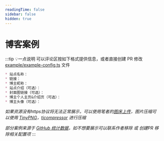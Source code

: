```yaml
---
readingTime: false
sidebar: false
hidden: true
---
```

<script setup>
import BlogExample from './BlogExample.vue'
</script>

# 博客案例

:::tip 💡一点说明
可以评论区按如下格式提供信息，或者直接创建 PR 修改 [example/example-config.ts](https://github.com/ATQQ/sugar-blog/blob/master/packages/theme/docs/example/example-config.ts) 文件

```md
* 站点名称：
* 链接：
* 博主昵称：
* 站点介绍（可选）：
* 封面图链接（可选）：
* 博主个人主页&介绍页（可选）：
* 博主头像（可选）：
```
*如果资源没有https协议将无法正常展示，可以使用笔者的[图床上传](https://imgbed.sugarat.top/)，图片压缩可以使用 [TinyPNG](https://tinypng.com/)，[ticompressor](https://www.ticompressor.com/online/) 进行压缩*

*部分案例来源于 [GitHub 统计数据](https://github.com/ATQQ/sugar-blog/network/dependents?package_id=UGFja2FnZS0zNTM2NjgwMzI1)，如不想要展示可以联系作者移除 或 创建PR 移除相关配置项*
:::

<BlogExample />